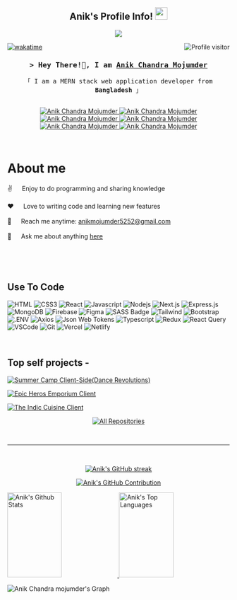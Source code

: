 
<h2 align="center">
   Anik's Profile Info!
  <img src="https://media.giphy.com/media/hvRJCLFzcasrR4ia7z/giphy.gif" width="28">
</h2>


<p align="center">
  <a href="https://github.com/ACM-Anik"><img src="https://readme-typing-svg.herokuapp.com/?lines=Mern%20Stack%20Developer;Frontend%20Developer;Javascript%20Developer;Full%20Stack%20Developer&center=true&width=380&height=45"></a>
</p>


<a href="https://komarev.com/ghpvc/?username=acm-anik">
    <img align="right" src="https://komarev.com/ghpvc/?username=acm-anik&label=Visitors&color=0e75b6&style=flat" alt="Profile visitor" />
  </a>
  
  [![wakatime](https://wakatime.com/@018b51e8-f359-4e62-b7d1-921f638f7db0)](https://wakatime.com/@018b51e8-f359-4e62-b7d1-921f638f7db0)
  
  <!-- Intro  -->
  <h3 align="center">
          <samp>&gt; Hey There!👋, I am
                  <b><a target="_blank" href="https://acm-anik-portfolio-b4f30d.netlify.app/">Anik Chandra Mojumder</a></b>
          </samp>
  </h3>
  
  
  <p align="center"> 
    <samp>
      <!--
      <a href="https://www.google.com/search?q=ACM-Anik#ip=1">「 Google Me 」</a>
      <br>
      -->
      「 I am a MERN stack web application developer from <b>Bangladesh</b> 」
      <br>
      <br>
    </samp>
  </p>
  
  <p align="center">
   <a href="https://acm-anik-portfolio-b4f30d.netlify.app/" target="blank">
    <img src="https://img.shields.io/badge/Website-DC143C?style=for-the-badge&logo=vercel&logoColor=white" alt="Anik Chandra Mojumder" />
   </a>
   <a href="https://www.linkedin.com/in/anik-chandra-mojumder-521720278/" target="_blank">
    <img src="https://img.shields.io/badge/LinkedIn-0077B5?style=for-the-badge&logo=linkedin&logoColor=white" alt="Anik Chandra Mojumder"/>
   </a>
   <a href="https://medium.com/@anik-chandra-mojumder" target="_blank">
    <img src="https://img.shields.io/badge/medium-000000?style=for-the-badge&logo=medium&logoColor=white" alt="Anik Chandra Mojumder" />
   </a> 
   <a href="https://www.facebook.com/anikmojumder.acm/" target="_blank">
    <img src="https://img.shields.io/badge/Facebook-20BEFF?&style=for-the-badge&logo=facebook&logoColor=white" alt="Anik Chandra Mojumder" />
    </a> 
   <a href="https://twitter.com/AnikMojumder10" target="_blank">
    <img src="https://img.shields.io/badge/Twitter-1DA1F2?style=for-the-badge&logo=twitter&logoColor=white" alt="Anik Chandra Mojumder"/>
   </a>
   <a href="https://www.instagram.com/anikmojumder.am/" target="_blank">
    <img src="https://img.shields.io/badge/Instagram-fe4164?style=for-the-badge&logo=instagram&logoColor=white" alt="Anik Chandra Mojumder"/>
   </a> 
  </p>
  <br />
  
  <!-- About Section -->
   # About me
   
  <p>
    <!--
      <img align="right" width="350" src="/assets/programmer.gif" alt="Coding gif" /> 
   -->
     <!-- <img align="right" width="350" src="https://i.pinimg.com/originals/16/fe/7e/16fe7e7fb6eebb3087b6dc418748ee56.gif" alt="Coding gif" /> -->
    
   ✌️ &emsp; Enjoy to do programming and sharing knowledge <br/><br/>
   ❤️ &emsp; Love to writing code and learning new features<br/><br/>
   📧 &emsp; Reach me anytime: anikmojumder5252@gmail.com<br/><br/>
   💬 &emsp; Ask me about anything [here](https://github.com/ACM-Anik/issues)
  
  </p>
  
  <br/>
  <br/>
  <br/>
  
  ## Use To Code
  
  ![HTML](https://img.shields.io/badge/HTML5-E34F26?style=for-the-badge&logo=html5&logoColor=white)
  ![CSS3](https://img.shields.io/badge/CSS3-1572B6?style=for-the-badge&logo=css3&logoColor=white)
  ![React](https://img.shields.io/badge/-React-61DBFB?style=for-the-badge&labelColor=black&logo=react&logoColor=61DBFB)
  ![Javascript](https://img.shields.io/badge/Javascript-F0DB4F?style=for-the-badge&labelColor=black&logo=javascript&logoColor=F0DB4F)
  ![Nodejs](https://img.shields.io/badge/Nodejs-3C873A?style=for-the-badge&labelColor=black&logo=node.js&logoColor=3C873A)
  ![Next.js](https://img.shields.io/badge/next.js-000000?style=for-the-badge&logo=nextdotjs&logoColor=white)
  ![Express.js](https://img.shields.io/badge/Express.js-000000?style=for-the-badge&logo=express&logoColor=white)
  ![MongoDB](https://img.shields.io/badge/MongoDB-4EA94B?style=for-the-badge&logo=mongodb&logoColor=white)
  ![Firebase](https://img.shields.io/badge/firebase-FFCA28?style=for-the-badge&logo=firebase&logoColor=white)
  ![Figma](https://img.shields.io/badge/figma-F24E1E?style=for-the-badge&logo=figma&logoColor=white)
  ![SASS Badge](https://img.shields.io/badge/Sass-CC6699?style=for-the-badge&logo=sass&logoColor=white)
  ![Tailwind](https://img.shields.io/badge/Tailwind_CSS-092749?style=for-the-badge&logo=tailwindcss&logoColor=06B6D4&labelColor=000000)
  ![Bootstrap](https://img.shields.io/badge/Bootstrap-563D7C?style=for-the-badge&logo=bootstrap&logoColor=white)
  ![.ENV](https://img.shields.io/badge/dotenv-ECD53F?style=for-the-badge&logo=dotenv&logoColor=white)
  ![Axios](https://img.shields.io/badge/axios-5A29E4?style=for-the-badge&logo=axios&logoColor=white)
  ![Json Web Tokens](https://img.shields.io/badge/jsonwebtokens-000000?style=for-the-badge&logo=jsonwebtokens&logoColor=white)
  ![Typescript](https://img.shields.io/badge/Typescript-007acc?style=for-the-badge&labelColor=black&logo=typescript&logoColor=007acc)
  ![Redux](https://img.shields.io/badge/Redux-593D88?style=for-the-badge&logo=redux&logoColor=white)
  ![React Query](https://img.shields.io/badge/-React_Query-FF4154?style=for-the-badge&logo=react%20query&logoColor=white)
  ![VSCode](https://img.shields.io/badge/Visual_Studio-0078d7?style=for-the-badge&logo=visual%20studio&logoColor=white)
  ![Git](https://img.shields.io/badge/Git-F05032?style=for-the-badge&logo=git&logoColor=white)
  ![Vercel](https://img.shields.io/badge/vercel-000000?style=for-the-badge&logo=vercel&logoColor=white)
  ![Netlify](https://img.shields.io/badge/netlify-00C7B7?style=for-the-badge&logo=netlify&logoColor=white)
  
  <br/>
  
  ## Top self projects -
  [![Summer Camp Client-Side(Dance Revolutions)](https://github-readme-stats.vercel.app/api/pin/?username=ACM-Anik&repo=dance-revolutions-client&border_color=7F3FBF&bg_color=0D1117&title_color=C9D1D9&text_color=8B949E&icon_color=7F3FBF)](https://github.com/ACM-Anik/dance-revolutions-client)

  [![Epic Heros Emporium Client](https://github-readme-stats.vercel.app/api/pin/?username=ACM-Anik&repo=epic-heroes-emporium-client&border_color=7F3FBF&bg_color=0D1117&title_color=C9D1D9&text_color=8B949E&icon_color=7F3FBF)](https://github.com/ACM-Anik/epic-heroes-emporium-client)

   [![The Indic Cuisine Client](https://github-readme-stats.vercel.app/api/pin/?username=ACM-Anik&repo=the-indic-cuisine-client&border_color=7F3FBF&bg_color=0D1117&title_color=C9D1D9&text_color=8B949E&icon_color=7F3FBF)](https://github.com/ACM-Anik/the-indic-cuisine-client)
   
  <p align="center">
    <a href="https://github.com/ACM-Anik?tab=repositories" target="_blank"><img alt="All Repositories" title="All Repositories" src="https://img.shields.io/badge/-All%20Repos-2962FF?style=for-the-badge&logo=koding&logoColor=white"/></a>
  </p>
  
  <br/>
  <hr/>
  <br/>
  
  <p align="center">
    <a href="https://github.com/ACM-Anik">
      <img src="https://github-readme-streak-stats.herokuapp.com/?user=alsiam&theme=radical&border=7F3FBF&background=0D1117" alt="Anik's GitHub streak"/>
    </a>
  </p>
  
  <p align="center">
    <a href="https://github.com/ACM-Anik">
      <img src="http://github-profile-summary-cards.vercel.app/api/cards/profile-details?username=ACM-Anik&theme=github" alt="Anik's GitHub Contribution"/>
    </a>
  </p>
  
  <a> 
      <a href="https://github.com/ACM-Anik">
        <img alt="Anik's Github Stats" src="http://github-profile-summary-cards.vercel.app/api/cards/stats?username=ACM-Anik&theme=github" height="192px" width="49.5%"/>
      </a>
    <a href="https://github.com/ACM-Anik">
        <img alt="Anik's Top Languages" src="https://denvercoder1-github-readme-stats.vercel.app/api/top-langs/?username=ACM-Anik&langs_count=8&layout=compact&theme=react&border_color=7F3FBF&bg_color=0D1117&title_color=F85D7F&icon_color=F8D866" height="192px" width="49.5%"/>
    </a>
    <br/>
  </a>
  
  
  ![Anik Chandra mojumder's Graph](https://github-readme-activity-graph.vercel.app/graph?username=ACM-Anik&custom_title=Anik%20Chandra%20Mojumder's%20GitHub%20Activity%20Graph&bg_color=0D1117&color=7F3FBF&line=7F3FBF&point=7F3FBF&area_color=FFFFFF&title_color=FFFFFF&area=true)